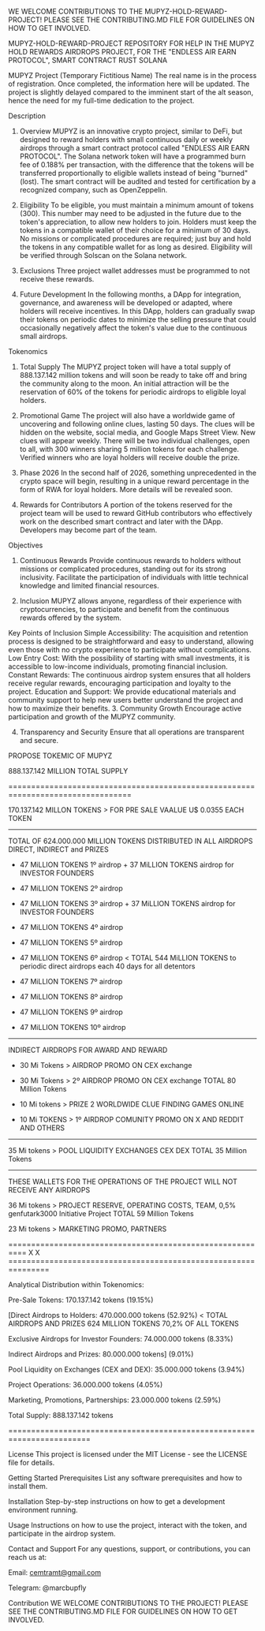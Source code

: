 WE WELCOME CONTRIBUTIONS TO THE MUPYZ-HOLD-REWARD-PROJECT! PLEASE SEE THE CONTRIBUTING.MD FILE FOR GUIDELINES ON HOW TO GET INVOLVED.

MUPYZ-HOLD-REWARD-PROJECT
REPOSITORY FOR HELP IN THE MUPYZ HOLD REWARDS AIRDROPS PROJECT, FOR THE "ENDLESS AIR EARN PROTOCOL", SMART CONTRACT RUST SOLANA

MUPYZ Project (Temporary Fictitious Name)
The real name is in the process of registration. Once completed, the information here will be updated. The project is slightly delayed compared to the imminent start of the alt season, hence the need for my full-time dedication to the project.

Description
1. Overview
MUPYZ is an innovative crypto project, similar to DeFi, but designed to reward holders with small continuous daily or weekly airdrops through a smart contract protocol called "ENDLESS AIR EARN PROTOCOL". The Solana network token will have a programmed burn fee of 0.188% per transaction, with the difference that the tokens will be transferred proportionally to eligible wallets instead of being "burned" (lost). The smart contract will be audited and tested for certification by a recognized company, such as OpenZeppelin.

2. Eligibility
To be eligible, you must maintain a minimum amount of tokens (300). This number may need to be adjusted in the future due to the token's appreciation, to allow new holders to join. Holders must keep the tokens in a compatible wallet of their choice for a minimum of 30 days. No missions or complicated procedures are required; just buy and hold the tokens in any compatible wallet for as long as desired. Eligibility will be verified through Solscan on the Solana network.

3. Exclusions
Three project wallet addresses must be programmed to not receive these rewards.

4. Future Development
In the following months, a DApp for integration, governance, and awareness will be developed or adapted, where holders will receive incentives. In this DApp, holders can gradually swap their tokens on periodic dates to minimize the selling pressure that could occasionally negatively affect the token's value due to the continuous small airdrops.

Tokenomics
1. Total Supply
The MUPYZ project token will have a total supply of 888.137.142 million tokens and will soon be ready to take off and bring the community along to the moon. An initial attraction will be the reservation of 60% of the tokens for periodic airdrops to eligible loyal holders.

2. Promotional Game
The project will also have a worldwide game of uncovering and following online clues, lasting 50 days. The clues will be hidden on the website, social media, and Google Maps Street View. New clues will appear weekly. There will be two individual challenges, open to all, with 300 winners sharing 5 million tokens for each challenge. Verified winners who are loyal holders will receive double the prize.

3. Phase 2026
In the second half of 2026, something unprecedented in the crypto space will begin, resulting in a unique reward percentage in the form of RWA for loyal holders. More details will be revealed soon.

4. Rewards for Contributors
A portion of the tokens reserved for the project team will be used to reward GitHub contributors who effectively work on the described smart contract and later with the DApp. Developers may become part of the team.

Objectives
1. Continuous Rewards
Provide continuous rewards to holders without missions or complicated procedures, standing out for its strong inclusivity. Facilitate the participation of individuals with little technical knowledge and limited financial resources.

2. Inclusion
MUPYZ allows anyone, regardless of their experience with cryptocurrencies, to participate and benefit from the continuous rewards offered by the system.

Key Points of Inclusion
Simple Accessibility: The acquisition and retention process is designed to be straightforward and easy to understand, allowing even those with no crypto experience to participate without complications.
Low Entry Cost: With the possibility of starting with small investments, it is accessible to low-income individuals, promoting financial inclusion.
Constant Rewards: The continuous airdrop system ensures that all holders receive regular rewards, encouraging participation and loyalty to the project.
Education and Support: We provide educational materials and community support to help new users better understand the project and how to maximize their benefits.
3. Community Growth
Encourage active participation and growth of the MUPYZ community.

4. Transparency and Security
Ensure that all operations are transparent and secure.



PROPOSE TOKEMIC OF MUPYZ 
                                                                                                                          

888.137.142  MILLION TOTAL SUPPLY
                                                                   
=================================================================================                              

170.137.142  MILLON TOKENS >  FOR PRE SALE VAALUE U$ 0.0355 EACH TOKEN                          
_________________________________________________________________________________            

TOTAL OF 624.000.000 MILLION TOKENS DISTRIBUTED IN ALL AIRDROPS DIRECT, INDIRECT and PRIZES


+ 47 MiLLION TOKENS  1º  airdrop    + 37 MiLLION TOKENS airdrop for INVESTOR FOUNDERS                           

+ 47 MiLLION TOKENS  2º  airdrop                                                                                   

+ 47 MiLLION TOKENS  3º  airdrop    + 37 MiLLION TOKENS airdrop for INVESTOR FOUNDERS

+ 47 MiLLION TOKENS  4º  airdrop                                                                                              

+ 47 MiLLION TOKENS  5º  airdrop                                                                                     

+ 47 MiLLION TOKENS  6º  airdrop         <  TOTAL 544 MiLLION TOKENS to periodic direct airdrops each 40 days for all detentors                                                                                         
+ 47 MiLLION TOKENS  7º  airdrop                                           

+ 47 MiLLION TOKENS  8º  airdrop                                     

+ 47 MiLLION TOKENS  9º  airdrop    

+ 47 MiLLION TOKENS  10º airdrop    
_______________________________________________________________________________________________________________________________

INDIRECT AIRDROPS FOR AWARD AND REWARD 


+ 30  Mi Tokens > AIRDROP PROMO ON CEX exchange

+ 30  Mi Tokens > 2º AIRDROP PROMO ON CEX exchange                                               TOTAL 80 Million Tokens

+ 10  Mi tokens > PRIZE 2 WORLDWIDE CLUE FINDING GAMES ONLINE 

+ 10  Mi TOKENS > 1º AIRDROP COMUNITY PROMO ON X AND REDDIT AND OTHERS                     

_________________________________________________________________________________________________________________________________

35 Mi tokens > POOL LIQUIDITY EXCHANGES CEX DEX                                                   TOTAL 35 Million Tokens  

_________________________________________________________________________________________________________________________________

THESE WALLETS FOR THE OPERATIONS OF THE PROJECT WILL NOT RECEIVE ANY AIRDROPS


36 Mi tokens > PROJECT RESERVE, OPERATING COSTS, TEAM, 0,5% genfutark3000 Initiative Project       TOTAL 59 Million Tokens

23  Mi tokens > MARKETING PROMO, PARTNERS 


==========================================================   X   X   ===============================================================

Analytical Distribution within Tokenomics:


Pre-Sale Tokens: 170.137.142 tokens   (19.15%)


[Direct Airdrops to Holders: 470.000.000 tokens   (52.92%)    < TOTAL AIRDROPS AND PRIZES 624 MILLION TOKENS 70,2% OF ALL TOKENS

Exclusive Airdrops for Investor Founders: 74.000.000 tokens   (8.33%)

Indirect Airdrops and Prizes: 80.000.000 tokens]   (9.01%)


Pool Liquidity on Exchanges (CEX and DEX): 35.000.000 tokens   (3.94%)

Project Operations: 36.000.000 tokens   (4.05%)            

Marketing, Promotions, Partnerships: 23.000.000 tokens   (2.59%)

Total Supply: 888.137.142 tokens


========================================================================


License
This project is licensed under the MIT License - see the LICENSE file for details.

Getting Started
Prerequisites
List any software prerequisites and how to install them.

Installation
Step-by-step instructions on how to get a development environment running.

Usage
Instructions on how to use the project, interact with the token, and participate in the airdrop system.



Contact and Support
For any questions, support, or contributions, you can reach us at:

Email: cemtramt@gmail.com

Telegram: @marcbupfly



Contribution
WE WELCOME CONTRIBUTIONS TO THE PROJECT! PLEASE SEE THE CONTRIBUTING.MD FILE FOR GUIDELINES ON HOW TO GET INVOLVED.
